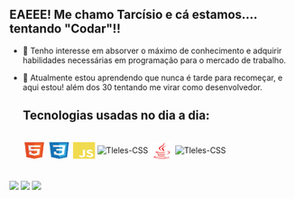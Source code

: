 ## EAEEE! Me chamo Tarcísio e cá estamos.... tentando "Codar"!!


- 👀 Tenho interesse em absorver o máximo de conhecimento e adquirir habilidades necessárias em programação para o mercado de trabalho.
- 🌱 Atualmente estou aprendendo que nunca é tarde para recomeçar, e aqui estou! além dos 30 tentando me virar como desenvolvedor.
  
  ## Tecnologias usadas no dia a dia:
  <div style="display: inline_block"><br>
  <img align="center" alt="Tleles-HTML" height="30" width="40" src="https://raw.githubusercontent.com/devicons/devicon/master/icons/html5/html5-original.svg">
  <img align="center" alt="Tleles-CSS" height="30" width="40" src="https://raw.githubusercontent.com/devicons/devicon/master/icons/css3/css3-original.svg">  
  <img align="center" alt="Tleles-Js" height="30" width="40" src="https://raw.githubusercontent.com/devicons/devicon/master/icons/javascript/javascript-plain.svg">
  <img align="center" alt="Tleles-CSS" height="30" width="40" src="https://cdn.jsdelivr.net/gh/devicons/devicon/icons/nodejs/nodejs-original.svg">
  <img align="center" alt="Tleles-Js" height="30" width="40" src="https://raw.githubusercontent.com/devicons/devicon/master/icons/java/java-plain.svg">
  <img align="center" alt="Tleles-CSS" height="30" width="40" src="https://img.icons8.com/fluency/512/angularjs.png">
        
</div>
  
  #
  
  <div> 
  <a href="https://instagram.com/lelestarcisio" target="_blank"><img src="https://img.shields.io/badge/-Instagram-%23E4405F?style=for-the-badge&logo=instagram&logoColor=white" target="_blank"></a>
  <a href = "mailto:tarcisiolp2015@gmail.com"><img src="https://img.shields.io/badge/Gmail-D14836?style=for-the-badge&logo=gmail&logoColor=white" target="_blank"></a>
  <a href="https://www.linkedin.com/in/tarcisio-leles-de-paula-958401b7/" target="_blank"><img src="https://img.shields.io/badge/-LinkedIn-%230077B5?style=for-the-badge&logo=linkedin&logoColor=white" target="_blank"></a>  
</div>
  
  ##
  

<!---
LelesTarcisio/LelesTarcisio is a ✨ special ✨ repository because its `README.md` (this file) appears on your GitHub profile.
You can click the Preview link to take a look at your changes.
--->
